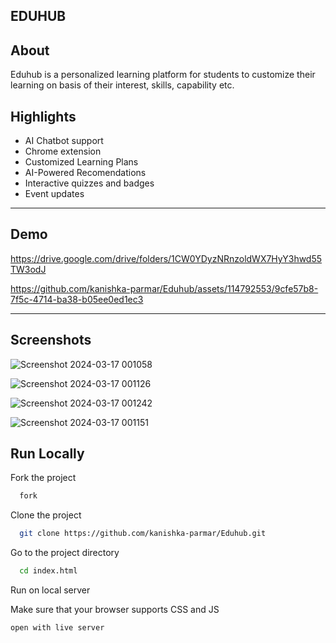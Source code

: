 
## EDUHUB
 

## About

Eduhub is a personalized learning platform for students to customize their learning on basis of their interest, skills, capability etc. 


## Highlights

- AI Chatbot support
- Chrome extension
- Customized Learning Plans
- AI-Powered Recomendations
- Interactive quizzes and badges
- Event updates
-----------------------------------------------------------------------------------------------


## Demo

https://drive.google.com/drive/folders/1CW0YDyzNRnzoldWX7HyY3hwd55TW3odJ


https://github.com/kanishka-parmar/Eduhub/assets/114792553/9cfe57b8-7f5c-4714-ba38-b05ee0ed1ec3



------------------------------------------------------------------------------------------------


## Screenshots
![Screenshot 2024-03-17 001058](https://github.com/kanishka-parmar/Eduhub/assets/114792553/a91bf396-b448-44ec-bc2c-992ae3a019f0)

![Screenshot 2024-03-17 001126](https://github.com/kanishka-parmar/Eduhub/assets/114792553/137da8b1-cf88-4d55-ba3d-0dc724847cdc)

![Screenshot 2024-03-17 001242](https://github.com/kanishka-parmar/Eduhub/assets/114792553/4f424f57-c7d3-48bc-af65-c4bae3cf9a66)

![Screenshot 2024-03-17 001151](https://github.com/kanishka-parmar/Eduhub/assets/114792553/fe4b89c0-8986-4152-974f-0126df569bef)



## Run Locally

Fork the project

```bash
  fork
```

Clone the project

```bash
  git clone https://github.com/kanishka-parmar/Eduhub.git
```

Go to the project directory

```bash
  cd index.html
```

Run on local server

Make sure that your browser supports CSS and JS
```bash
open with live server
```
